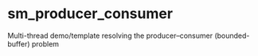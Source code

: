 # sm_producer_consumer
Multi-thread demo/template resolving the producer–consumer (bounded-buffer) problem
